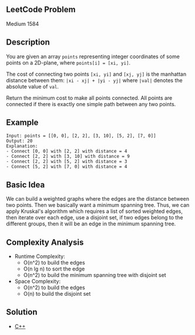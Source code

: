 ## LeetCode Problem
Medium 1584

## Description
You are given an array `points` representing integer coordinates of some points on a 2D-plane, where `points[i] = [xi, yi]`.

The cost of connecting two points `[xi, yi]` and `[xj, yj]` is the manhattan distance between them: `|xi - xj| + |yi - yj|` where `|val|` denotes the absolute value of `val`.

Return the minimum cost to make all points connected. All points are connected if there is exactly one simple path between any two points.
 
## Example
```
Input: points = [[0, 0], [2, 2], [3, 10], [5, 2], [7, 0]]
Output: 20
Explanation:
- Connect [0, 0] with [2, 2] with distance = 4
- Connect [2, 2] with [3, 10] with distance = 9
- Connect [2, 2] with [5, 2] with distance = 3
- Connect [5, 2] with [7, 0] with distance = 4
```

## Basic Idea
We can build a weighted graphs where the edges are the distance between two points. Then we basically want a minimum spanning tree. Thus, we can apply Kruskal's algorithm which requires a list of sorted weighted edges, then iterate over each edge, use a disjoint set, if two edges belong to the different groups, then it will be an edge in the minimum spanning tree.

## Complexity Analysis
- Runtime Complexity:
  - O(n^2) to build the edges
  - O(n lg n) to sort the edge
  - O(n^2) to build the minimum spanning tree with disjoint set
- Space Complexity:
  - O(n^2) to build the edges
  - O(n) to build the disjoint set

## Solution
- [C++](./solution.cpp)